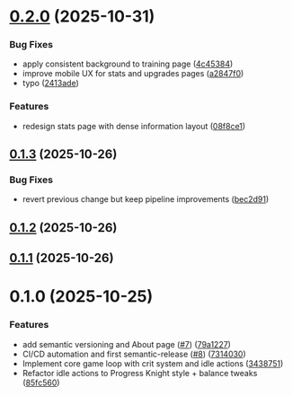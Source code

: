 # [0.2.0](https://github.com/eaglerock1337/tomeclicker/compare/v0.1.3...v0.2.0) (2025-10-31)

### Bug Fixes

- apply consistent background to training page ([4c45384](https://github.com/eaglerock1337/tomeclicker/commit/4c4538419327c71d1a76466c3a6df833c6a011c8))
- improve mobile UX for stats and upgrades pages ([a2847f0](https://github.com/eaglerock1337/tomeclicker/commit/a2847f0084f6829dcb63565ed3cb85544dbe401c))
- typo ([2413ade](https://github.com/eaglerock1337/tomeclicker/commit/2413ade94a3c06fad2c5f4fd1bdf17c144379385))

### Features

- redesign stats page with dense information layout ([08f8ce1](https://github.com/eaglerock1337/tomeclicker/commit/08f8ce124ee7982f52d52263817d2c64b39c3353))

## [0.1.3](https://github.com/eaglerock1337/tomeclicker/compare/v0.1.2...v0.1.3) (2025-10-26)

### Bug Fixes

- revert previous change but keep pipeline improvements ([bec2d91](https://github.com/eaglerock1337/tomeclicker/commit/bec2d91a45a2e62a22553f3e7fc665379f1cd6b1))

## [0.1.2](https://github.com/eaglerock1337/tomeclicker/compare/v0.1.1...v0.1.2) (2025-10-26)

## [0.1.1](https://github.com/eaglerock1337/tomeclicker/compare/v0.1.0...v0.1.1) (2025-10-26)

# 0.1.0 (2025-10-25)

### Features

- add semantic versioning and About page ([#7](https://github.com/eaglerock1337/tomeclicker/issues/7)) ([79a1227](https://github.com/eaglerock1337/tomeclicker/commit/79a12278eb5ae95004089c64a688a347bf7c966d))
- CI/CD automation and first semantic-release ([#8](https://github.com/eaglerock1337/tomeclicker/issues/8)) ([7314030](https://github.com/eaglerock1337/tomeclicker/commit/731403012a79ae3620ef55901551fd7e95e8658a))
- Implement core game loop with crit system and idle actions ([3438751](https://github.com/eaglerock1337/tomeclicker/commit/3438751096dbb7456e357e74c33489b9789ec5a5))
- Refactor idle actions to Progress Knight style + balance tweaks ([85fc560](https://github.com/eaglerock1337/tomeclicker/commit/85fc5609ebb49baab4af84c9b7f8cfe56c9eab9e))
